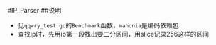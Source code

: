 #IP_Parser
##说明
* 见`qqwry_test.go`的`Benchmark`函数，`mahonia`是编码依赖包
* 查找ip时，先用ip第一段找出要二分区间，用slice记录256这样的区间

